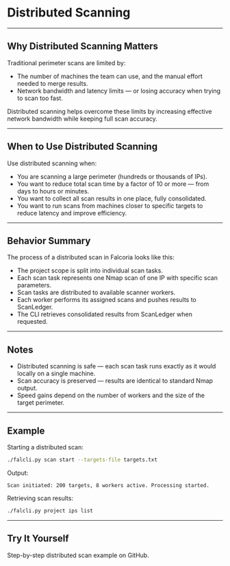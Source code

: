 
# Distributed Scanning

---

## Why Distributed Scanning Matters

Traditional perimeter scans are limited by:

- The number of machines the team can use, and the manual effort needed to merge results.
- Network bandwidth and latency limits — or losing accuracy when trying to scan too fast.

Distributed scanning helps overcome these limits by increasing effective network bandwidth while keeping full scan accuracy.

---

## When to Use Distributed Scanning

Use distributed scanning when:

- You are scanning a large perimeter (hundreds or thousands of IPs).
- You want to reduce total scan time by a factor of 10 or more — from days to hours or minutes.
- You want to collect all scan results in one place, fully consolidated.
- You want to run scans from machines closer to specific targets to reduce latency and improve efficiency.

---

## Behavior Summary

The process of a distributed scan in Falcoria looks like this:

- The project scope is split into individual scan tasks.
- Each scan task represents one Nmap scan of one IP with specific scan parameters.
- Scan tasks are distributed to available scanner workers.
- Each worker performs its assigned scans and pushes results to ScanLedger.
- The CLI retrieves consolidated results from ScanLedger when requested.

---

## Notes

- Distributed scanning is safe — each scan task runs exactly as it would locally on a single machine.
- Scan accuracy is preserved — results are identical to standard Nmap output.
- Speed gains depend on the number of workers and the size of the target perimeter.

---

## Example

Starting a distributed scan:

```bash
./falcli.py scan start --targets-file targets.txt
```

Output:

```
Scan initiated: 200 targets, 8 workers active. Processing started.
```

Retrieving scan results:

```bash
./falcli.py project ips list
```

---

## Try It Yourself

Step-by-step distributed scan example on GitHub.
